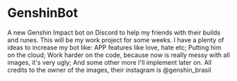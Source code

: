 # GenshinBot
A new Genshin Impact bot on Discord to help my friends with their builds and runes. This will be my work project for some weeks.
I have a plenty of ideas to increase my bot like:
APP features like love, hate etc; 
Putting him on the cloud;
Work harder on the code, because now is really messy with all images, it's very ugly;
And some other more I'll implement later on.
All credits to the owner of the images, their instagram is @genshin_brasil
